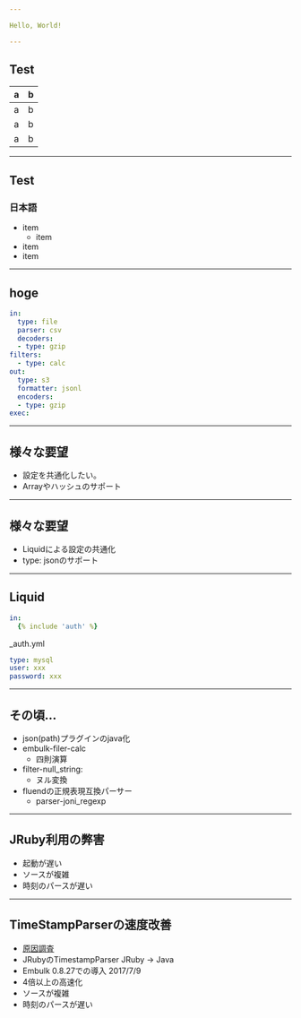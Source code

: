 ```yaml
---

Hello, World!

---
```


## Test

| a | b |
|---|---|
| a | b |
| a | b |
| a | b |

---

## Test

### 日本語

* item
  * item
* item
* item

---

## hoge

```yaml
in:
  type: file
  parser: csv
  decoders:
  - type: gzip
filters:
  - type: calc
out:
  type: s3
  formatter: jsonl
  encoders:
  - type: gzip
exec:
```
  
  
---

## 様々な要望

* 設定を共通化したい。
* Arrayやハッシュのサポート

---

## 様々な要望

* Liquidによる設定の共通化
* type: jsonのサポート

---

## Liquid

```yaml
in:
  {% include 'auth' %}
```

_auth.yml

```yaml
type: mysql
user: xxx
password: xxx
```

---

## その頃...

* json(path)プラグインのjava化
* embulk-filer-calc
  * 四則演算
* filter-null_string:
  * ヌル変換
* fluendの正規表現互換パーサー
  * parser-joni_regexp


  
---

## JRuby利用の弊害

* 起動が遅い
* ソースが複雑
* 時刻のパースが遅い

---

## TimeStampParserの速度改善

* [原因調査](https://github.com/embulk/embulk/issues/145)
* JRubyのTimestampParser JRuby -> Java
* Embulk 0.8.27での導入 2017/7/9
* 4倍以上の高速化
* ソースが複雑
* 時刻のパースが遅い



